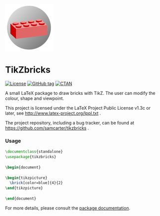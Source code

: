 ![](https://raw.githubusercontent.com/samcarter/tikzbricks/main/ICON.png)

# TikZbricks

[![License](https://img.shields.io/github/license/samcarter/tikzbricks.svg?color=blue)](http://www.latex-project.org/lppl.txt)
[![GitHub tag](https://img.shields.io/github/tag/samcarter/tikzbricks.svg?label=current%20version&color=blue)](https://github.com/samcarter/tikzbricks/releases/latest)
[![CTAN](https://img.shields.io/ctan/v/tikzbricks.svg?color=blue)](https://ctan.org/pkg/tikzbricks)

A small LaTeX package to draw bricks with TikZ. The user can modify the colour, shape and  viewpoint.

This project is licensed under the LaTeX Project Public License v1.3c or later, see http://www.latex-project.org/lppl.txt . 

The project repository, including a bug tracker, can be found at https://github.com/samcarter/tikzbricks .

### Usage

```latex
\documentclass{standalone}
\usepackage{tikzbricks}

\begin{document}

\begin{tikzpicture}
  \brick[color=blue]{4}{2}
\end{tikzpicture}

\end{document}
```

For more details, please consult the [package documentation](https://github.com/samcarter/tikzbricks/blob/main/DOCUMENTATION.pdf).
